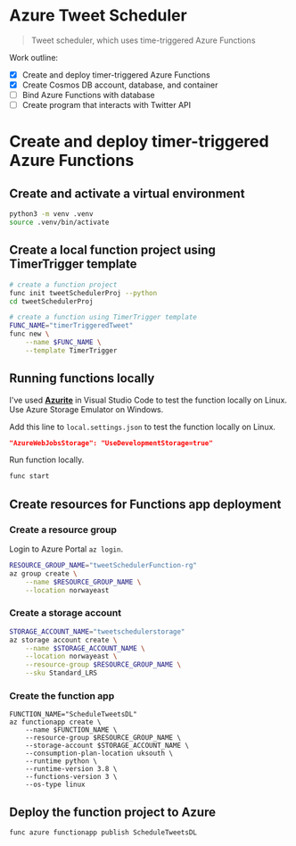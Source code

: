 # Azure Tweet Scheduler
> Tweet scheduler, which uses time-triggered Azure Functions

Work outline:
- [x] Create and deploy timer-triggered Azure Functions
- [X] Create Cosmos DB account, database, and container
- [ ] Bind Azure Functions with database
- [ ] Create program that interacts with Twitter API

# Create and deploy timer-triggered Azure Functions
## Create and activate a virtual environment
```bash
python3 -m venv .venv
source .venv/bin/activate
```

## Create a local function project using TimerTrigger template

```bash
# create a function project
func init tweetSchedulerProj --python
cd tweetSchedulerProj

# create a function using TimerTrigger template
FUNC_NAME="timerTriggeredTweet"
func new \
    --name $FUNC_NAME \
    --template TimerTrigger
```
## Running functions locally
I've used [**Azurite**](https://marketplace.visualstudio.com/items?itemName=Azurite.azurite) in Visual Studio Code to test the function locally on Linux. Use Azure Storage Emulator on Windows.

Add this line to `local.settings.json` to test the function locally on Linux.
```json
"AzureWebJobsStorage": "UseDevelopmentStorage=true"
```

Run function locally. 
```bash
func start
```

## Create resources for Functions app deployment

### Create a resource group
Login to Azure Portal `az login`.
```bash
RESOURCE_GROUP_NAME="tweetSchedulerFunction-rg"
az group create \
    --name $RESOURCE_GROUP_NAME \
    --location norwayeast
```
### Create a storage account
```bash
STORAGE_ACCOUNT_NAME="tweetschedulerstorage"
az storage account create \
    --name $STORAGE_ACCOUNT_NAME \
    --location norwayeast \
    --resource-group $RESOURCE_GROUP_NAME \
    --sku Standard_LRS
```
### Create the function app
```
FUNCTION_NAME="ScheduleTweetsDL"
az functionapp create \
    --name $FUNCTION_NAME \
    --resource-group $RESOURCE_GROUP_NAME \
    --storage-account $STORAGE_ACCOUNT_NAME \
    --consumption-plan-location uksouth \
    --runtime python \
    --runtime-version 3.8 \
    --functions-version 3 \
    --os-type linux
```

## Deploy the function project to Azure
```bash
func azure functionapp publish ScheduleTweetsDL
```






